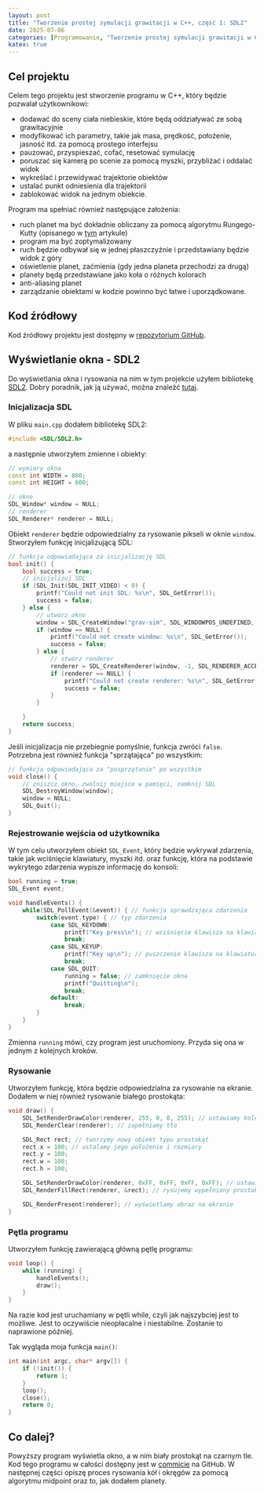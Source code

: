 ```yaml
---
layout: post
title: "Tworzenie prostej symulacji grawitacji w C++, część 1: SDL2"
date: 2025-07-06
categories: [Programowanie, "Tworzenie prostej symulacji grawitacji w C++"]
katex: true
---
```


## Cel projektu
Celem tego projektu jest stworzenie programu w C++, który będzie pozwalał użytkownikowi:
- dodawać do sceny ciała niebieskie, które będą oddziaływać ze sobą grawitacyjnie
- modyfikować ich parametry, takie jak masa, prędkość, położenie, jasność itd. za pomocą prostego interfejsu
- pauzować, przyspieszać, cofać, resetować symulację
- poruszać się kamerą po scenie za pomocą myszki, przybliżać i oddalać widok
- wykreślać i przewidywać trajektorie obiektów
- ustalać punkt odniesienia dla trajektorii
- zablokować widok na jednym obiekcie.

Program ma spełniać również następujące założenia:
- ruch planet ma być dokładnie obliczany za pomocą algorytmu Rungego-Kutty (opisanego w <a href="/programowanie/numeryczne-rozwiązywanie-równań-różniczkowych-2-rzędu-metodą-rungego-kutty" target="_blank">tym</a> artykule)
- program ma być zoptymalizowany
- ruch będzie odbywał się w jednej płaszczyźnie i przedstawiany będzie widok z góry
- oświetlenie planet, zaćmienia (gdy jedna planeta przechodzi za drugą)
- planety będą przedstawiane jako koła o różnych kolorach 
- anti-aliasing planet
- zarządzanie obiektami w kodzie powinno być łatwe i uporządkowane.

## Kod źródłowy
Kod źródłowy projektu jest dostępny w <a href="https://github.com/bwegrzyn0/grav-sim" target="_blank">repozytorium GitHub</a>.

## Wyświetlanie okna - SDL2
Do wyświetlania okna i rysowania na nim w tym projekcie użyłem bibliotekę <a href="https://www.libsdl.org/" target="_blank">SDL2</a>. Dobry poradnik, jak ją używać, można znaleźć <a href="https://lazyfoo.net/tutorials/SDL/index.php" target="_blank">tutaj</a>.

### Inicjalizacja SDL
W pliku ```main.cpp``` dodałem bibliotekę SDL2:
```cpp
#include <SDL/SDL2.h>
```
a następnie utworzyłem zmienne i obiekty:
```cpp
// wymiary okna
const int WIDTH = 800;
const int HEIGHT = 600;

// okno
SDL_Window* window = NULL;
// renderer
SDL_Renderer* renderer = NULL;
```
Obiekt ```renderer``` będzie odpowiedzialny za rysowanie pikseli w oknie ```window```. Stworzyłem funkcję inicjalizującą SDL:
```cpp
// funkcja odpowiadająca za inicjalizację SDL
bool init() {
	bool success = true;
	// inicjalizuj SDL
	if (SDL_Init(SDL_INIT_VIDEO) < 0) {
		printf("Could not init SDL: %s\n", SDL_GetError());
		success = false;
	} else {
		// utwórz okno
		window = SDL_CreateWindow("grav-sim", SDL_WINDOWPOS_UNDEFINED, SDL_WINDOWPOS_UNDEFINED, WIDTH, HEIGHT, SDL_WINDOW_SHOWN);
		if (window == NULL) {
			printf("Could not create window: %s\n", SDL_GetError());
			success = false;
		} else {
			// stwórz renderer
			renderer = SDL_CreateRenderer(window, -1, SDL_RENDERER_ACCELERATED);
			if (renderer == NULL) {
				printf("Could not create renderer: %s\n", SDL_GetError());
				success = false;
			}
		}

	}
	return success;
}
```
Jeśli inicjalizacja nie przebiegnie pomyślnie, funkcja zwróci ```false```. Potrzebna jest również funkcja "sprzątająca" po wszystkim:
```cpp
// funkcja odpowiadająca za "posprzątanie" po wszystkim
void close() {
	// zniszcz okno, zwolnij miejsce w pamięci, zamknij SDL
	SDL_DestroyWindow(window);
	window = NULL;
	SDL_Quit();
}
```

### Rejestrowanie wejścia od użytkownika
W tym celu utworzyłem obiekt ```SDL_Event```, który będzie wykrywał zdarzenia, takie jak wciśnięcie klawiatury, myszki itd. oraz funkcję, która na podstawie wykrytego zdarzenia wypisze informację do konsoli:
```cpp
bool running = true;
SDL_Event event;

void handleEvents() {
    while(SDL_PollEvent(&event)) { // funkcja sprawdzająca zdarzenia
        switch(event.type) { // typ zdarzenia
            case SDL_KEYDOWN:
                printf("Key press\n"); // wciśnięcie klawisza na klawiaturze
                break;
            case SDL_KEYUP:
                printf("Key up\n"); // puszczenie klawisza na klawiaturze
                break;
            case SDL_QUIT:
                running = false; // zamknięcie okna
                printf("Quitting\n");
                break;
            default:
                break;
        }
    }
}
```
Zmienna ```running``` mówi, czy program jest uruchomiony. Przyda się ona w jednym z kolejnych kroków.

### Rysowanie
Utworzyłem funkcję, która będzie odpowiedzialna za rysowanie na ekranie. Dodałem w niej również rysowanie białego prostokąta:
```cpp
void draw() {
	SDL_SetRenderDrawColor(renderer, 255, 0, 0, 255); // ustawiamy kolor tła (RGBA)
	SDL_RenderClear(renderer); // zapełniamy tło

	SDL_Rect rect; // tworzymy nowy obiekt typu prostokąt
	rect.x = 100; // ustalamy jego położenie i rozmiary
	rect.y = 100;
	rect.w = 100;
	rect.h = 100;

	SDL_SetRenderDrawColor(renderer, 0xFF, 0xFF, 0xFF, 0xFF); // ustawiamy kolor prostokąta
	SDL_RenderFillRect(renderer, &rect); // rysujemy wypełniony prostokąt

	SDL_RenderPresent(renderer); // wyświetlamy obraz na ekranie
}
```

### Pętla programu
Utworzyłem funkcję zawierającą główną pętlę programu:
```cpp
void loop() {
	while (running) {
		handleEvents();
		draw();
	}
}
```
Na razie kod jest uruchamiany w pętli while, czyli jak najszybciej jest to możliwe. Jest to oczywiście nieopłacalne i niestabilne. Zostanie to naprawione później.

Tak wygląda moja funkcja ```main()```:
```cpp
int main(int argc, char* argv[]) {
	if (!init()) {
		return 1;
	}
	loop();
	close();
	return 0;
}
```

## Co dalej?
Powyższy program wyświetla okno, a w nim biały prostokąt na czarnym tle. Kod tego programu w całości dostępny jest w <a href="https://github.com/bwegrzyn0/grav-sim/commit/2265e32b3415e08a4f6f77b149b98d625eea4463" target="_blank">commicie</a> na GitHub. W następnej części opiszę proces rysowania kół i okręgów za pomocą algorytmu midpoint oraz to, jak dodałem planety.
